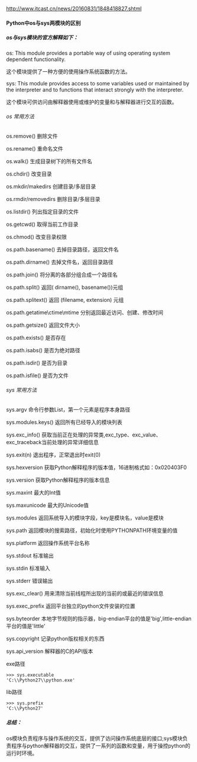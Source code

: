 http://www.itcast.cn/news/20160831/1848418827.shtml
#### Python中os与sys两模块的区别


##### os与sys模块的官方解释如下：

os: This module provides a portable way of using operating system dependent functionality.

这个模块提供了一种方便的使用操作系统函数的方法。

sys: This module provides access to some variables used or maintained by the interpreter and to functions that interact strongly with the interpreter.

这个模块可供访问由解释器使用或维护的变量和与解释器进行交互的函数。

###### os 常用方法

os.remove() 删除文件

os.rename() 重命名文件

os.walk() 生成目录树下的所有文件名

os.chdir() 改变目录

os.mkdir/makedirs 创建目录/多层目录

os.rmdir/removedirs 删除目录/多层目录

os.listdir() 列出指定目录的文件

os.getcwd() 取得当前工作目录

os.chmod() 改变目录权限

os.path.basename() 去掉目录路径，返回文件名

os.path.dirname() 去掉文件名，返回目录路径

os.path.join() 将分离的各部分组合成一个路径名

os.path.split() 返回( dirname(), basename())元组

os.path.splitext() 返回 (filename, extension) 元组

os.path.getatime\ctime\mtime 分别返回最近访问、创建、修改时间

os.path.getsize() 返回文件大小

os.path.exists() 是否存在

os.path.isabs() 是否为绝对路径

os.path.isdir() 是否为目录

os.path.isfile() 是否为文件

###### sys 常用方法

sys.argv 命令行参数List，第一个元素是程序本身路径

sys.modules.keys() 返回所有已经导入的模块列表

sys.exc_info() 获取当前正在处理的异常类,exc_type、exc_value、exc_traceback当前处理的异常详细信息

sys.exit(n) 退出程序，正常退出时exit(0)

sys.hexversion 获取Python解释程序的版本值，16进制格式如：0x020403F0

sys.version 获取Python解释程序的版本信息

sys.maxint 最大的Int值

sys.maxunicode 最大的Unicode值

sys.modules 返回系统导入的模块字段，key是模块名，value是模块

sys.path 返回模块的搜索路径，初始化时使用PYTHONPATH环境变量的值

sys.platform 返回操作系统平台名称

sys.stdout 标准输出

sys.stdin 标准输入

sys.stderr 错误输出

sys.exc_clear() 用来清除当前线程所出现的当前的或最近的错误信息

sys.exec_prefix 返回平台独立的python文件安装的位置

sys.byteorder 本地字节规则的指示器，big-endian平台的值是'big',little-endian平台的值是'little'

sys.copyright 记录python版权相关的东西

sys.api_version 解释器的C的API版本

exe路径
```
>>> sys.executable
'C:\\Python27\\python.exe'
```

lib路径
```
>>> sys.prefix
'C:\\Python27'
```

##### 总结：

os模块负责程序与操作系统的交互，提供了访问操作系统底层的接口;sys模块负责程序与python解释器的交互，提供了一系列的函数和变量，用于操控python的运行时环境。
